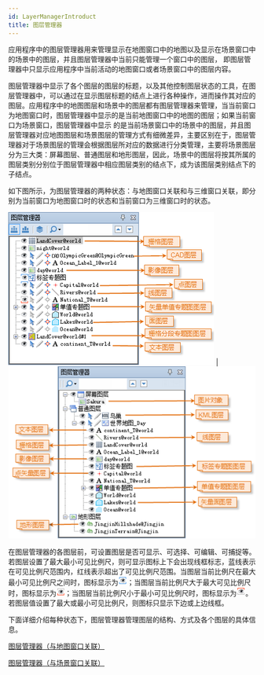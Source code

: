 ```yaml
---
id: LayerManagerIntroduct
title: 图层管理器
---
```

应用程序中的图层管理器用来管理显示在地图窗口中的地图以及显示在场景窗口中的场景中的图层，并且图层管理器中当前只能管理一个窗口中的图层，
即图层管理器中只显示应用程序中当前活动的地图窗口或者场景窗口中的图层内容。

图层管理器中显示了各个图层的图层的标题，以及其他控制图层状态的工具，在图层管理器中，可以通过在显示图层标题的结点上进行各种操作，进而操作其对应的图层。应用程序中的地图图层和场景中的图层都有图层管理器来管理，当当前窗口为地图窗口时，图层管理器中显示的是当前地图窗口中的地图的图层；如果当前窗口为场景窗口，图层管理器中显示
的是当前场景窗口中的场景中的图层，并且图层管理器对应地图图层和场景图层的管理方式有细微差异，主要区别在于，图层管理器对于场景图层的管理会根据图层所对应的数据进行分类管理，主要将场景图层分为三大类：屏幕图层、普通图层和地形图层，因此，场景中的图层将按其所属的图层类别分别位于图层管理器中相应图层类别的结点下，成为该图层类别结点下的子结点。

如下图所示，为图层管理器的两种状态：与地图窗口关联和与三维窗口关联，即分别为当前窗口为地图窗口时的状态和当前窗口为三维窗口时的状态。

![](img/Layer2DManager.png) | ![](img/Layer3DManager.png)  

  
在图层管理器的各图层前，可设置图层是否可显示、可选择、可编辑、可捕捉等。若图层设置了最大最小可见比例尺，则可显示图标上下会出现线框标志，蓝线表示在可见比例尺范围内，红线表示超出了可见比例尺范围。当图层当前比例尺在最大最小可见比例尺之间时，图标显示为![](img/ScaleSee.png)；当图层当前比例尺大于最大可见比例尺时，图标显示为![](img/ScaleSee1.png)；当图层当前比例尺小于最小可见比例尺时，图标显示为![](img/ScaleSee2.png)。若图层值设置了最大或最小可见比例尺，则图标只显示下边或上边线框。

下面详细介绍每种状态下，图层管理器管理图层的结构、方式及各个图层的具体信息。

 [图层管理器（与地图窗口关联）](Layer2DManager)

 [图层管理器（与场景窗口关联）](Layer3DManager)


